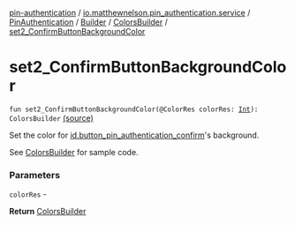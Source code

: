 [pin-authentication](../../../../index.md) / [io.matthewnelson.pin_authentication.service](../../../index.md) / [PinAuthentication](../../index.md) / [Builder](../index.md) / [ColorsBuilder](index.md) / [set2_ConfirmButtonBackgroundColor](./set2_-confirm-button-background-color.md)

# set2_ConfirmButtonBackgroundColor

`fun set2_ConfirmButtonBackgroundColor(@ColorRes colorRes: `[`Int`](https://kotlinlang.org/api/latest/jvm/stdlib/kotlin/-int/index.html)`): ColorsBuilder` [(source)](https://github.com/05nelsonm/pin-authentication/blob/master/pin-authentication/src/main/java/io/matthewnelson/pin_authentication/service/PinAuthentication.kt#L321)

Set the color for [id.button_pin_authentication_confirm](#)'s background.

See [ColorsBuilder](index.md) for sample code.

### Parameters

`colorRes` -

**Return**
[ColorsBuilder](index.md)

